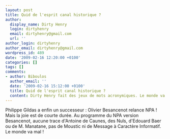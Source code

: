 ```yaml
---
layout: post
title: Quid de l'esprit canal historique ?
author:
  display_name: Dirty Henry
  login: dirtyhenry
  email: dirtyhenry@gmail.com
  url: ''
author_login: dirtyhenry
author_email: dirtyhenry@gmail.com
wordpress_id: 489
date: '2009-02-16 12:20:00 +0100'
categories: []
tags: []
comments:
- author: Biboulos
  author_email: ''
  date: '2009-02-16 15:12:00 +0100'
  title: Quid de l'esprit canal historique ?
  content: Dirty Henry fait des jeux de mots acronymiques. Le monde va mal !
---
```

Philippe Gildas a enfin un successeur : Olivier Besancenot relance NPA ! Mais la joie est de courte durée. Au programme du NPA version Besancenot, aucune trace d'Antoine de Caunes, des Nuls, d'Edouard Baer ou de M. Manatane, pas de Moustic ni de Message à Caractère Informatif. Le monde va mal !
